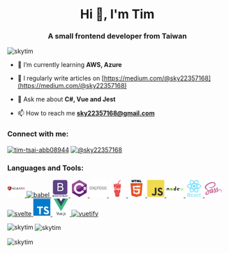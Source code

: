 <h1 align="center">Hi 👋, I'm Tim</h1>
<h3 align="center">A small frontend developer from Taiwan</h3>

<p align="left"> <img src="https://komarev.com/ghpvc/?username=skytim&label=Profile%20views&color=0e75b6&style=flat" alt="skytim" /> </p>

- 🌱 I’m currently learning **AWS, Azure**

- 📝 I regularly write articles on [https://medium.com/@sky22357168](https://medium.com/@sky22357168)

- 💬 Ask me about **C#, Vue and Jest**

- 📫 How to reach me **sky22357168@gmail.com**

<h3 align="left">Connect with me:</h3>
<p align="left">
<a href="https://linkedin.com/in/tim-tsai-abb08944" target="blank"><img align="center" src="https://cdn.jsdelivr.net/npm/simple-icons@3.0.1/icons/linkedin.svg" alt="tim-tsai-abb08944" height="30" width="40" /></a>
<a href="https://medium.com/@sky22357168" target="blank"><img align="center" src="https://cdn.jsdelivr.net/npm/simple-icons@3.0.1/icons/medium.svg" alt="@sky22357168" height="30" width="40" /></a>
</p>

<h3 align="left">Languages and Tools:</h3>
<p align="left"> <a href="https://angular.io" target="_blank"> <img src="https://raw.githubusercontent.com/devicons/devicon/master/icons/angularjs/angularjs-original-wordmark.svg" alt="angularjs" width="40" height="40"/> </a> <a href="https://babeljs.io/" target="_blank"> <img src="https://www.vectorlogo.zone/logos/babeljs/babeljs-icon.svg" alt="babel" width="40" height="40"/> </a> <a href="https://getbootstrap.com" target="_blank"> <img src="https://raw.githubusercontent.com/devicons/devicon/master/icons/bootstrap/bootstrap-plain-wordmark.svg" alt="bootstrap" width="40" height="40"/> </a> <a href="https://www.w3schools.com/cs/" target="_blank"> <img src="https://raw.githubusercontent.com/devicons/devicon/master/icons/csharp/csharp-original.svg" alt="csharp" width="40" height="40"/> </a> <a href="https://expressjs.com" target="_blank"> <img src="https://raw.githubusercontent.com/devicons/devicon/master/icons/express/express-original-wordmark.svg" alt="express" width="40" height="40"/> </a> <a href="https://gulpjs.com" target="_blank"> <img src="https://raw.githubusercontent.com/devicons/devicon/master/icons/gulp/gulp-plain.svg" alt="gulp" width="40" height="40"/> </a> <a href="https://www.w3.org/html/" target="_blank"> <img src="https://raw.githubusercontent.com/devicons/devicon/master/icons/html5/html5-original-wordmark.svg" alt="html5" width="40" height="40"/> </a> <a href="https://developer.mozilla.org/en-US/docs/Web/JavaScript" target="_blank"> <img src="https://raw.githubusercontent.com/devicons/devicon/master/icons/javascript/javascript-original.svg" alt="javascript" width="40" height="40"/> </a> <a href="https://nodejs.org" target="_blank"> <img src="https://raw.githubusercontent.com/devicons/devicon/master/icons/nodejs/nodejs-original-wordmark.svg" alt="nodejs" width="40" height="40"/> </a> <a href="https://reactjs.org/" target="_blank"> <img src="https://raw.githubusercontent.com/devicons/devicon/master/icons/react/react-original-wordmark.svg" alt="react" width="40" height="40"/> </a> <a href="https://sass-lang.com" target="_blank"> <img src="https://raw.githubusercontent.com/devicons/devicon/master/icons/sass/sass-original.svg" alt="sass" width="40" height="40"/> </a> <a href="https://svelte.dev" target="_blank"> <img src="https://upload.wikimedia.org/wikipedia/commons/1/1b/Svelte_Logo.svg" alt="svelte" width="40" height="40"/> </a> <a href="https://www.typescriptlang.org/" target="_blank"> <img src="https://raw.githubusercontent.com/devicons/devicon/master/icons/typescript/typescript-original.svg" alt="typescript" width="40" height="40"/> </a> <a href="https://vuejs.org/" target="_blank"> <img src="https://raw.githubusercontent.com/devicons/devicon/master/icons/vuejs/vuejs-original-wordmark.svg" alt="vuejs" width="40" height="40"/> </a> <a href="https://vuetifyjs.com/en/" target="_blank"> <img src="https://bestofjs.org/logos/vuetify.svg" alt="vuetify" width="40" height="40"/> </a> </p>

<p><img align="left" src="https://github-readme-stats.vercel.app/api/top-langs?username=skytim&show_icons=true&locale=en&layout=compact" alt="skytim" /></p>

<p>&nbsp;<img align="center" src="https://github-readme-stats.vercel.app/api?username=skytim&show_icons=true&locale=en" alt="skytim" /></p>

<p><img align="center" src="https://github-readme-streak-stats.herokuapp.com/?user=skytim&" alt="skytim" /></p>
